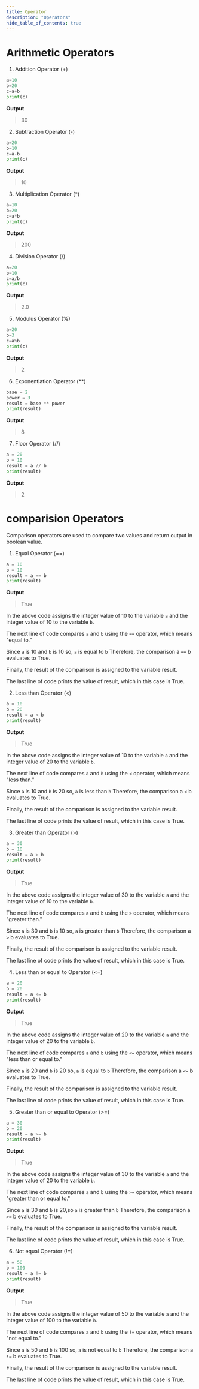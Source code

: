 ```yaml
---
title: Operator
description: "Operators"
hide_table_of_contents: true
---
```


# Arithmetic Operators

1. Addition Operator (+)

```python title="addition.py" showLineNumbers="true"
a=10
b=20
c=a+b
print(c)
```

**Output**

> 30

2. Subtraction Operator (-)

```python title="subtraction.py" showLineNumbers="true"
a=20
b=10
c=a-b
print(c)
```

**Output**

> 10

3. Multiplication Operator (\*)

```python title="multplication.py" showLineNumbers="true"
a=10
b=20
c=a*b
print(c)
```

**Output**

> 200

4. Division Operator (/)

```python title="division.py" showLineNumbers="true"
a=20
b=10
c=a/b
print(c)
```

**Output**

> 2.0

5. Modulus Operator (%)

```python title="modulus.py" showLineNumbers="true"
a=20
b=3
c=a%b
print(c)
```

**Output**

> 2

6. Exponentiation Operator (\*\*)

```python title="modulus.py" showLineNumbers="true"
base = 2
power = 3
result = base ** power
print(result)
```

**Output**

> 8

7. Floor Operator (//)

```python title="modulus.py" showLineNumbers="true"
a = 20
b = 10
result = a // b
print(result)
```

**Output**
> 2


# comparision Operators
Comparison operators are used to compare two values and return output in boolean value.

1. Equal Operator (==)

```python title="equal.py" showLineNumbers="true"
a = 10 
b = 10
result = a == b
print(result)
```

**Output**
>True

In the above code assigns the integer value of 10 to the variable `a` and the integer value of 10 to the variable `b`.

The next line of code compares `a` and `b` using the `==` operator, which means "equal to."

Since `a` is 10 and `b` is 10 so, `a` is equal to `b` Therefore, the comparison a `==` b evaluates to True.

Finally, the result of the comparison is assigned to the variable result.

The last line of code prints the value of result, which in this case is True.

2. Less than Operator (<)

```python title="less than.py" showLineNumbers="true"
a = 10 
b = 20
result = a < b
print(result)
```

**Output**
>True

In the above code assigns the integer value of 10 to the variable `a` and the integer value of 20 to the variable `b`.

The next line of code compares `a` and `b` using the `<` operator, which means "less than."

Since `a` is 10 and `b` is 20 so, `a` is less than `b` Therefore, the comparison a `<` b evaluates to True.

Finally, the result of the comparison is assigned to the variable result.

The last line of code prints the value of result, which in this case is True.

3. Greater than Operator (>)

```python title="greater than.py" showLineNumbers="true"
a = 30 
b = 10
result = a > b
print(result)
```

**Output**
>True

In the above code assigns the integer value of 30 to the variable `a` and the integer value of 10 to the variable `b`.

The next line of code compares `a` and `b` using the `>` operator, which means "greater than."

Since `a` is 30 and `b` is 10 so, `a` is greater than `b` Therefore, the comparison a `>` b evaluates to True.

Finally, the result of the comparison is assigned to the variable result.

The last line of code prints the value of result, which in this case is True.


4. Less than or equal to Operator (<=)

```python title="less than or equal to.py" showLineNumbers="true"
a = 20
b = 20
result = a <= b
print(result)
```

**Output**
>True

In the above code assigns the integer value of 20 to the variable `a` and the integer value of 20 to the variable `b`.

The next line of code compares `a` and `b` using the `<=` operator, which means "less than or equal to."

Since `a` is 20 and `b` is 20 so, `a` is equal to `b` Therefore, the comparison a `<=` b evaluates to True.

Finally, the result of the comparison is assigned to the variable result.

The last line of code prints the value of result, which in this case is True.


5. Greater than or equal to Operator (>=)

```python title="greater than or equal to.py" showLineNumbers="true"
a = 30
b = 20
result = a >= b
print(result)
```

**Output**
>True

In the above code assigns the integer value of 30 to the variable `a` and the integer value of 20 to the variable `b`.

The next line of code compares `a` and `b` using the `>=` operator, which means "greater than or equal to."

Since `a` is 30 and `b` is 20,so `a` is greater than `b` Therefore, the comparison a `>=` b evaluates to True.

Finally, the result of the comparison is assigned to the variable result.

The last line of code prints the value of result, which in this case is True.

6.  Not equal Operator (!=)

```python title="not equal.py" showLineNumbers="true"
a = 50 
b = 100
result = a != b
print(result)
```

**Output**
>True 

In the above code assigns the integer value of 50 to the variable `a` and the integer value of 100 to the variable `b`.

The next line of code compares `a` and `b` using the `!=` operator, which means "not equal to."

Since `a` is 50 and `b` is 100 so, `a` is not equal to `b` Therefore, the comparison a `!=` b evaluates to True.

Finally, the result of the comparison is assigned to the variable result.

The last line of code prints the value of result, which in this case is True.